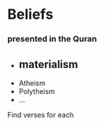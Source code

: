 # Beliefs
### presented in the Quran

- materialism
    - 
- Atheism
- Polytheism
- ...

Find verses for each

